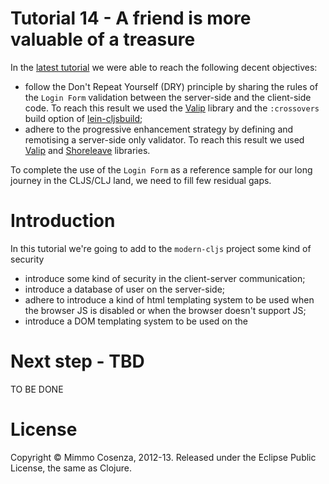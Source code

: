# Tutorial 14 - A friend is more valuable of a treasure

In the [latest tutorial][1] we were able to reach the following decent
objectives:

* follow the Don't Repeat Yourself (DRY) principle by sharing the rules
  of the `Login Form` validation between the server-side and the
  client-side code. To reach this result we used the [Valip][2] library
  and the `:crossovers` build option of [lein-cljsbuild][3];
* adhere to the progressive enhancement strategy by defining and
  remotising a server-side only validator. To reach this result we used
  [Valip][2] and [Shoreleave][4] libraries.

To complete the use of the `Login Form` as a reference sample for our long
journey in the CLJS/CLJ land, we need to fill few residual gaps.

# Introduction

In this tutorial we're going to add to the `modern-cljs` project some
kind of security

* introduce some kind of security in the client-server communication;
* introduce a database of user on the server-side;
* adhere to introduce a kind of html templating system to be used when the browser
  JS is disabled or when the browser doesn't support JS;
* introduce a DOM templating system to be used on the

# Next step - TBD

TO BE DONE

# License

Copyright © Mimmo Cosenza, 2012-13. Released under the Eclipse Public
License, the same as Clojure.

[1]: https://github.com/magomimmo/modern-cljs/blob/master/doc/tutorial-13.md
[2]: https://github.com/cemerick/valip
[3]: https://github.com/emezeske/lein-cljsbuild
[4]: https://github.com/shoreleave

[3]: https://github.com/weavejester/valip
[4]: https://github.com/cemerick
[5]: https://github.com/weavejester
[6]: https://github.com/cemerick/valip/blob/master/README.md
[7]: http:/localhost:3000/login-dbg.html
[8]: https://github.com/cemerick/valip/blob/master/README.md
[9]: http://dev.clojure.org/display/design/Feature+Expressions

[11]: https://github.com/emezeske
[12]: https://github.com/emezeske/lein-cljsbuild/blob/0.3.0/doc/CROSSOVERS.md
[13]: http://clojuredocs.org/clojure_core/clojure.core/if-let
[14]:https://github.com/magomimmo/modern-cljs/blob/master/doc/tutorial-12.md#first-try
[15]: https://github.com/emezeske/lein-cljsbuild
[16]: https://github.com/magomimmo/modern-cljs/blob/master/doc/tutorial-10.md
[17]: http://clojuredocs.org/clojure_core/clojure.core/let#example_878

[19]: https://raw.github.com/magomimmo/modern-cljs/master/doc/images/remote-validator.png
